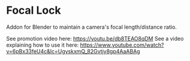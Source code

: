 # Focal Lock
Addon for Blender to maintain a camera's focal length/distance ratio.

See promotion video here: https://youtu.be/db8TEAO8qDM
See a video explaining how to use it here: https://www.youtube.com/watch?v=6pBx33feU4c&lc=UgyskxmQ_82Gvtjy8gp4AaABAg
